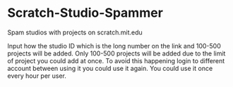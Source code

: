 # Scratch-Studio-Spammer
Spam studios with projects on scratch.mit.edu


Input how the studio ID which is the long number on the link and 100-500 projects will be added. Only 100-500 projects will be added due to the limit of project you could add at once.
To avoid this happening login to different account between using it you could use it again.
You could use it once every hour per user.
